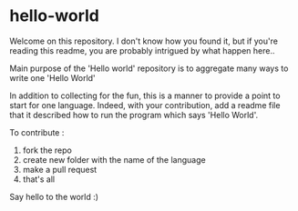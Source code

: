 hello-world
===========

Welcome on this repository. I don't know how you found it, but if you're reading this readme, you are probably intrigued by what happen here..

Main purpose of the 'Hello world' repository is to aggregate many ways to write one 'Hello World'

In addition to collecting for the fun, this is a manner to provide a point to start for one language. Indeed, with your contribution, add a readme file that it described how to run the  program which says 'Hello World'.

To contribute : 

1) fork the repo
2) create new folder with the name of the language
3) make a pull request
4) that's all

Say hello to the world :)
